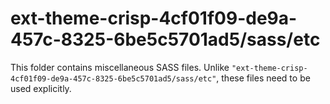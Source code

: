 # ext-theme-crisp-4cf01f09-de9a-457c-8325-6be5c5701ad5/sass/etc

This folder contains miscellaneous SASS files. Unlike `"ext-theme-crisp-4cf01f09-de9a-457c-8325-6be5c5701ad5/sass/etc"`, these files
need to be used explicitly.
